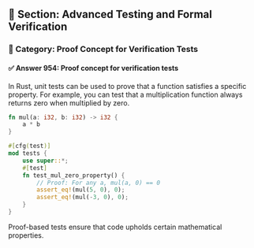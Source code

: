 ## 📘 Section: Advanced Testing and Formal Verification  
### 🔹 Category: Proof Concept for Verification Tests  
#### ✅ Answer 954: Proof concept for verification tests

In Rust, unit tests can be used to prove that a function satisfies a specific property. For example, you can test that a multiplication function always returns zero when multiplied by zero.

```rust
fn mul(a: i32, b: i32) -> i32 {
    a * b
}

#[cfg(test)]
mod tests {
    use super::*;
    #[test]
    fn test_mul_zero_property() {
        // Proof: For any a, mul(a, 0) == 0
        assert_eq!(mul(5, 0), 0);
        assert_eq!(mul(-3, 0), 0);
    }
}
```
Proof-based tests ensure that code upholds certain mathematical properties.
